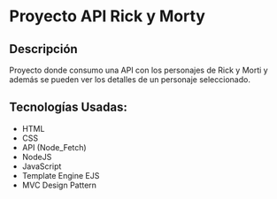 # Proyecto API Rick y Morty

<h2> Descripción</h2>
Proyecto donde consumo una API con los personajes de Rick y Morti y además se pueden ver los detalles de un personaje seleccionado. 

<h2> Tecnologías Usadas: </h2>
<ul>
  <li>HTML</li>
  <li>CSS</li>
  <li>API (Node_Fetch)</li>
  <li>NodeJS</li>
  <li>JavaScript</li>
  <li>Template Engine EJS</li>
  <li>MVC Design Pattern</li>
</ul>
